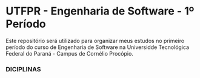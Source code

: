 # UTFPR - Engenharia de Software - 1º Período
Este repositório será utilizado para organizar meus estudos no primeiro período do curso de Engenharia de Software na Universidde Tecnológica Federal do Paraná - Campus de Cornélio Procópio.

### DICIPLINAS

